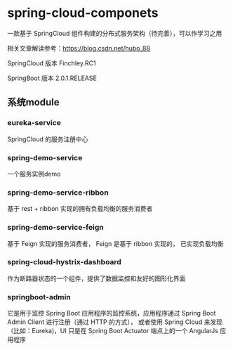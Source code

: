 # spring-cloud-componets

一款基于 SpringCloud 组件构建的分布式服务架构（待完善），可以作学习之用

相关文章解读参考：https://blog.csdn.net/hubo_88

SpringCloud 版本 Finchley.RC1

SpringBoot 版本 2.0.1.RELEASE

## 系统module

### eureka-service

SpringCloud 的服务注册中心

### spring-demo-service

一个服务实例demo

### spring-demo-service-ribbon

基于 rest + ribbon 实现的拥有负载均衡的服务消费者

### spring-demo-service-feign

基于 Feign 实现的服务消费者， Feign 是基于 ribbon 实现的， 已实现负载均衡

### spring-cloud-hystrix-dashboard

作为断路器状态的一个组件，提供了数据监控和友好的图形化界面

### springboot-admin

它是用于监控 Spring Boot 应用程序的监控系统，应用程序通过 Spring Boot Admin Client 进行注册（通过 HTTP 的方式），
或者使用 Spring Cloud 来发现（比如：Eureka)，UI 只是在 Spring Boot Actuator 端点上的一个 AngularJs 应用程序

